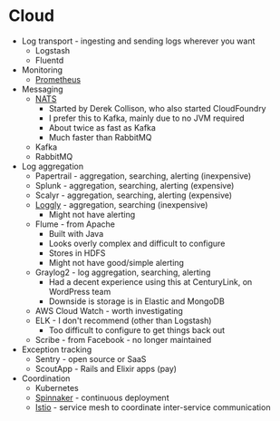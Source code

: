 Cloud
=====

* Log transport - ingesting and sending logs wherever you want
    * Logstash
    * Fluentd
* Monitoring
    * [Prometheus](https://prometheus.io/)
* Messaging
    * [NATS](https://nats.io/)
        * Started by Derek Collison, who also started CloudFoundry
        * I prefer this to Kafka, mainly due to no JVM required
        * About twice as fast as Kafka
        * Much faster than RabbitMQ
    * Kafka
    * RabbitMQ
* Log aggregation
    * Papertrail - aggregation, searching, alerting (inexpensive)
    * Splunk - aggregation, searching, alerting (expensive)
    * Scalyr - aggregation, searching, alerting (expensive)
    * [Loggly](https://www.loggly.com/) - aggregation, searching (inexpensive)
        * Might not have alerting
    * Flume - from Apache
        * Built with Java
        * Looks overly complex and difficult to configure
        * Stores in HDFS
        * Might not have good/simple alerting
    * Graylog2 - log aggregation, searching, alerting
        * Had a decent experience using this at CenturyLink, on WordPress team
        * Downside is storage is in Elastic and MongoDB
    * AWS Cloud Watch - worth investigating
    * ELK - I don't recommend (other than Logstash)
        * Too difficult to configure to get things back out
    * Scribe - from Facebook - no longer maintained
* Exception tracking
    * Sentry - open source or SaaS
    * ScoutApp - Rails and Elixir apps (pay)
* Coordination
    * Kubernetes
    * [Spinnaker](https://www.spinnaker.io) - continuous deployment
    * [Istio](https://istio.io) - service mesh to coordinate inter-service communication
